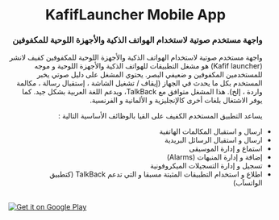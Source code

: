 <h1 align="center">KafifLauncher Mobile App</h1>

<h3 align="right" dir="rtl">واجهة مستخدم صوتية لاستخدام الهواتف الذكية والأجهزة اللوحية للمكفوفين</h3>
<p align="right" dir="rtl">واجهة مستخدم صوتية لاستخدام الهواتف الذكية والأجهزة اللوحية للمكفوفين
كفيف لانشر (Kafif launcher) هو مشغل التطبيقات للهواتف الذكية والأجهزة اللوحية و موجه للمستخدمين المكفوفين و ضعيفي البصر. يحتوي المشغل على دليل صوتي يخبر المستخدم بكل ما يحدث في الجهاز (إيقاف / تشغيل الشاشة ، إستقبال رسالة ، مكالمة واردة ، إلخ). هذا المشغل متوافق مع TalkBack، ويدعم اللغة العربية بشكل جيد.
كما يوفر الاشتغال بلغات أخرى كالإنجليزية و الألمانية و الفرنسية.
</p>
  
<p align="right" dir="rtl">يساعد التطبيق المستخدم الكفيف على القيا  بالوظائف الأساسية التالية : </p>
<ul>
<li align="right" dir="rtl">ارسال و استقبال المكالمات الهاتفية</li>
<li align="right" dir="rtl">ارسال و استقبال الرسائل البريدية</li>
<li align="right" dir="rtl">استماع و إدارة الموسيقى</li>
<li align="right" dir="rtl">إضافة و إدارة المنبهات (Alarms)</li>
<li align="right" dir="rtl">تسجيل و إدارة التسجيلات الميكروفونية</li>
<li align="right" dir="rtl">اطلاع و استخدام التطبيقات المثبتة مسبقا و التي تدعم TalkBack (كتطبيق الواتسآب)</li>
</ul>

<br>
<a href='https://play.google.com/store/apps/details?id=com.kafiflauncher.app&pcampaignid=pcampaignidMKT-Other-global-all-co-prtnr-py-PartBadge-Mar2515-1'><img alt='Get it on Google Play' src='https://play.google.com/intl/en_us/badges/static/images/badges/en_badge_web_generic.png'/></a>
<br>


